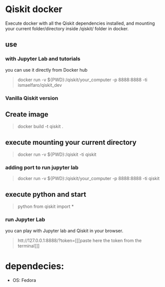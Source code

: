 # Qiskit docker

Execute docker with all the Qiskit dependencies installed, and mounting your current folder/directory inside /qiskit/ folder in docker.

## use

### with Jupyter Lab and tutorials

you can use it directly from Docker hub

> docker run -v ${PWD}:/qiskit/your_computer -p 8888:8888 -ti ismaelfaro/qiskit_dev

### Vanilla Qiskit version

## Create image

> docker build -t qiskit .

## execute mounting your current directory

> docker run -v ${PWD}:/qiskit -ti qiskit

### adding port to run jupyter lab

> docker run -v ${PWD}:/qiskit/your_computer -p 8888:8888 -ti qiskit

## execute python and start

> python
> from qiskit import *

### run Jupyter Lab

you can play with Jupyter lab and Qiskit in your browser.
> htt://127.0.0.1:8888/?token=[[[paste here the token from the terminal]]]


# dependecies:
- OS: Fedora
